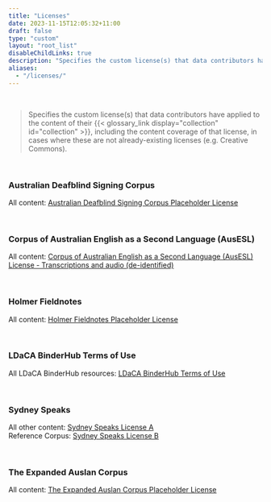 ```yaml
---
title: "Licenses"
date: 2023-11-15T12:05:32+11:00
draft: false
type: "custom"
layout: "root_list"
disableChildLinks: true
description: "Specifies the custom license(s) that data contributors have applied to the content of their collection, including the content coverage of that license, in cases where these are not already-existing licenses (e.g. Creative Commons)."
aliases:
  - "/licenses/"
---
```


<br>

> Specifies the custom license(s) that data contributors have applied to the content of their {{< glossary_link display="collection" id="collection" >}}, including the content coverage of that license, in cases where these are not already-existing licenses (e.g. Creative Commons).

<br>

<!-- ### A Corpus of Oz Early English (COOEE)

All content: [Attribution 4.0 International (CC BY 4.0)](https://creativecommons.org/licenses/by/4.0/)

<br>

### AustLit

All content: [Attribution 4.0 International (CC BY 4.0)](https://creativecommons.org/licenses/by/4.0/)

<br>

### Australian Corpus of English

All content: [Attribution 4.0 International (CC BY 4.0)](https://creativecommons.org/licenses/by/4.0/)

<br> -->

### Australian Deafblind Signing Corpus

All content: [Australian Deafblind Signing Corpus Placeholder License](australian-deafblind-signing-corpus/placeholder/all/v1/)

<br>

<!--### Australian Radio Talkback

All content: [Attribution 4.0 International (CC BY 4.0)](https://creativecommons.org/licenses/by/4.0/)

<br>

### Braided Channels

All content: [Attribution-NoDerivatives 3.0 Australia (CC BY-ND 3.0 AU)](https://creativecommons.org/licenses/by-nd/3.0/au/)

<br> -->

### Corpus of Australian English as a Second Language (AusESL)

All content: [Corpus of Australian English as a Second Language (AusESL) License - Transcriptions and audio (de-identified)](ausesl/transcriptions-audio/all/v1/)

<br>

### Holmer Fieldnotes

All content: [Holmer Fieldnotes Placeholder License](holmer-fieldnotes/placeholder/all/v1/)

<br>

<!-- ### International Corpus of English (ICE-AUS)

All content: [Attribution 4.0 International (CC BY 4.0)](https://creativecommons.org/licenses/by/4.0/)

<br> -->

### LDaCA BinderHub Terms of Use

All LDaCA BinderHub resources: [LDaCA BinderHub Terms of Use](ldaca-binderhub/all/v0.0.6/)

<br>

### Sydney Speaks

All other content: [Sydney Speaks License A](sydney-speaks/license-a/all/v1/)
<br>
Reference Corpus: [Sydney Speaks License B](sydney-speaks/license-b/all/v1/)

<br>

### The Expanded Auslan Corpus

All content: [The Expanded Auslan Corpus Placeholder License](the-expanded-auslan-corpus/placeholder/all/v1/)

<br>

<!--### The La Trobe Corpus of Spoken Australian English

All content: [Attribution-NonCommercial 4.0 International (CC BY-NC 4.0)](https://creativecommons.org/licenses/by-nc/4.0/)

<br>

### The speech of Australian adolescents: research data and recordings collected by A.G. Mitchell and Arthur Delbridge in 1959 and 1960

All content: [Attribution-NonCommercial 4.0 International (CC BY-NC 4.0)](https://creativecommons.org/licenses/by-nc/4.0/)

<br> -->

<!-- ### Warlpiri Data 1982-1994

All content: [Warlpiri Data 1982-1994 Placeholder License](../licenses/warlpiri-data-1982-1994/placeholder/all/v1/)

<br> -->
